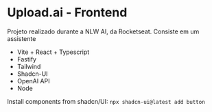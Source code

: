 # Upload.ai - Frontend
Projeto realizado durante a NLW AI, da Rocketseat. Consiste em um assistente 

- Vite + React + Typescript
- Fastify
- Tailwind
- Shadcn-UI
- OpenAI API
- Node

Install components from shadcn/UI:
`npx shadcn-ui@latest add button`